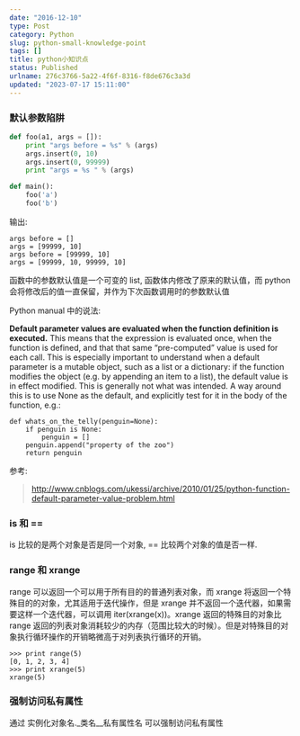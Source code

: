 ```yaml
---
date: "2016-12-10"
type: Post
category: Python
slug: python-small-knowledge-point
tags: []
title: python小知识点
status: Published
urlname: 276c3766-5a22-4f6f-8316-f8de676c3a3d
updated: "2023-07-17 15:11:00"
---
```


### 默认参数陷阱

```python
def foo(a1, args = []):
    print "args before = %s" % (args)
    args.insert(0, 10)
    args.insert(0, 99999)
    print "args = %s " % (args)

def main():
    foo('a')
    foo('b')

```

输出:

```text
args before = []
args = [99999, 10]
args before = [99999, 10]
args = [99999, 10, 99999, 10]
```

函数中的参数默认值是一个可变的 list, 函数体内修改了原来的默认值，而 python 会将修改后的值一直保留，并作为下次函数调用时的参数默认值

Python manual 中的说法:

**Default parameter values are evaluated when the function definition is executed.** This means that the expression is evaluated once, when the function is defined, and that that same “pre-computed” value is used for each call. This is especially important to understand when a default parameter is a mutable object, such as a list or a dictionary: if the function modifies the object (e.g. by appending an item to a list), the default value is in effect modified. This is generally not what was intended. A way around this is to use None as the default, and explicitly test for it in the body of the function, e.g.:

```text
def whats_on_the_telly(penguin=None):
    if penguin is None:
        penguin = []
    penguin.append("property of the zoo")
    return penguin

```

参考:

> http://www.cnblogs.com/ukessi/archive/2010/01/25/python-function-default-parameter-value-problem.html

### is 和 ==

is 比较的是两个对象是否是同一个对象, == 比较两个对象的值是否一样.

### range 和 xrange

range 可以返回一个可以用于所有目的的普通列表对象，而 xrange 将返回一个特殊目的的对象，尤其适用于迭代操作，但是 xrange 并不返回一个迭代器，如果需要这样一个迭代器，可以调用 iter(xrange(x))。xrange 返回的特殊目的对象比 range 返回的列表对象消耗较少的内存（范围比较大的时候）。但是对特殊目的对象执行循环操作的开销略微高于对列表执行循环的开销。

```text
>>> print range(5)
[0, 1, 2, 3, 4]
>>> print xrange(5)
xrange(5)

```

### 强制访问私有属性

通过 实例化对象名.\_类名\_\_私有属性名 可以强制访问私有属性
